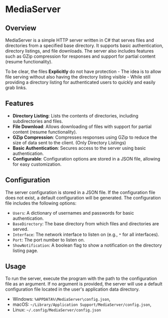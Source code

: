 # MediaServer

## Overview

MediaServer is a simple HTTP server written in C# that serves files and directories from a specified base directory. It supports basic authentication, directory listings, and file downloads. The server also includes features such as GZip compression for responses and support for partial content (resume functionality).

To be clear, the files **Explicitly** do not have protection - The idea is to allow file serving without also having the directory listing visible - While still providing a directory listing for authenticated users to quickly and easily grab links.

## Features

- **Directory Listing**: Lists the contents of directories, including subdirectories and files.
- **File Download**: Allows downloading of files with support for partial content (resume functionality).
- **GZip Compression**: Compresses responses using GZip to reduce the size of data sent to the client. (Only Directory Listings)
- **Basic Authentication**: Secures access to the server using basic authentication.
- **Configurable**: Configuration options are stored in a JSON file, allowing for easy customization.

## Configuration

The server configuration is stored in a JSON file. If the configuration file does not exist, a default configuration will be generated. The configuration file includes the following options:

- `Users`: A dictionary of usernames and passwords for basic authentication.
- `BaseDirectory`: The base directory from which files and directories are served.
- `Interface`: The network interface to listen on (e.g., `*` for all interfaces).
- `Port`: The port number to listen on.
- `ShowNotification`: A boolean flag to show a notification on the directory listing page.

## Usage

To run the server, execute the program with the path to the configuration file as an argument. If no argument is provided, the server will use a default configuration file located in the user's application data directory.

- Windows: `%APPDATA%\MediaServer\config.json`,
- macOS: `~/Library/Application Support/MediaServer/config.json`,
- Linux: `~/.config/MediaServer/config.json`
